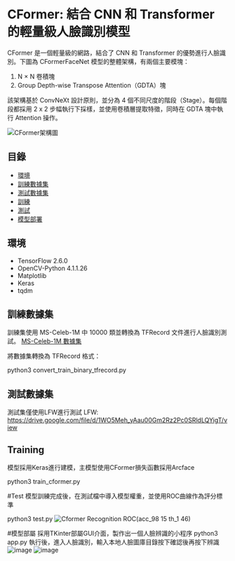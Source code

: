 # CFormer: 結合 CNN 和 Transformer 的輕量級人臉識別模型

CFormer 是一個輕量級的網路，結合了 CNN 和 Transformer 的優勢進行人臉識別。下圖為 CFormerFaceNet 模型的整體架構，有兩個主要模塊：
1. N × N 卷積塊
2. Group Depth-wise Transpose Attention（GDTA）塊

該架構基於 ConvNeXt 設計原則，並分為 4 個不同尺度的階段（Stage）。每個階段都採用 2 x 2 步幅執行下採樣，並使用卷積層提取特徵，同時在 GDTA 塊中執行 Attention 操作。

![CFormer架構圖](https://github.com/user-attachments/assets/eb38c2db-426e-418c-aa73-55477b6cb7f8)

## 目錄

- [環境](#環境)
- [訓練數據集](#訓練數據集)
- [測試數據集](#測試數據集)
- [訓練](#訓練)
- [測試](#測試)
- [模型部署](#模型部署)

## 環境

- TensorFlow 2.6.0
- OpenCV-Python 4.1.1.26
- Matplotlib
- Keras
- tqdm

## 訓練數據集

訓練集使用 MS-Celeb-1M 中 10000 類並轉換為 TFRecord 文件進行人臉識別測試。
[MS-Celeb-1M 數據集](https://drive.google.com/file/d/1X202mvYe5tiXFhOx82z4rPiPogXD435i/view)

將數據集轉換為 TFRecord 格式：

python3 convert_train_binary_tfrecord.py


## 測試數據集
測試集僅使用LFW進行測試
LFW: https://drive.google.com/file/d/1WO5Meh_yAau00Gm2Rz2Pc0SRldLQYigT/view

## Training
模型採用Keras進行建模，主模型使用CFormer損失函數採用Arcface

python3 train_cformer.py

#Test
模型訓練完成後，在測試檔中導入模型權重，並使用ROC曲線作為評分標準

python3 test.py
![Cformer Recognition ROC(acc_98 15 th_1 46)](https://github.com/user-attachments/assets/109bf7ee-ca15-4ed6-9ee9-50d260470a19)

#模型部屬
採用TKinter部屬GUI介面，製作出一個人臉辨識的小程序
python3 app.py
執行後，進入人臉識別，輸入本地人臉圖庫目錄按下確認後再按下辨識
![image](https://github.com/user-attachments/assets/58bc55de-a7e8-4d3e-8faa-570eef375ab4)
![image](https://github.com/user-attachments/assets/c93dc480-4bc0-40f3-8507-67ac5a0ea72c)




